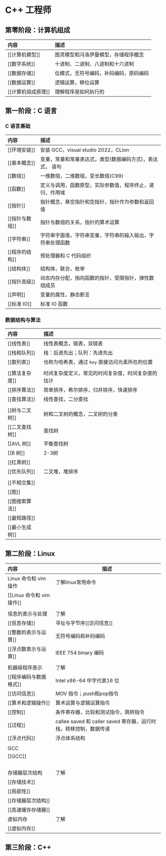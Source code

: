 # C++ 工程师

## 第零阶段：计算机组成

| 内容          | 描述                  |
| :---------- | :------------------ |
| [[计算机模型]]   | 图灵模型和冯洛伊曼模型，存储程序概念  |
| [[数字系统]]    | 十进制、二进制、八进制和十六进制    |
| [[数据存储]]    | 位模式，无符号编码，补码编码，原码编码 |
| [[数据运算]]    | 逻辑运算，移位运算           |
| [[计算机组成原理]] | 理解程序是如何执行的          |

## 第一阶段：C 语言

### C 语言基础

| 内容        | 描述                              |
| :-------- | :------------------------------ |
| [[环境安装]]  | 安装 GCC，visual studio 2022，CLion |
| [[基本概念]]  | 变量，常量和常量表达式，类型(数据编码方式)，表达式， 语句  |
| [[数组]]    | 一维数组，二维数组，变长数组(C99)             |
| [[函数]]    | 定义与调用，函数原型，实际参数值，程序终止，递归，作用域    |
| [[指针]]    | 指针概念，悬空指针和空指针，指针作为参数和返回值        |
| [[指针与数组]] | 指针与数组的关系，指针的算术运算                |
| [[字符串]]   | 字符串字面值，字符串变量，字符串的输入输出，字符串处理函数   |
| [[程序的结构]] | 预处理器和 C 代码组织                    |
| [[结构体]]   | 结构体，联合，枚举                       |
| [[指针高级]]  | 动态内存分配，指向函数的指针，受限指针，弹性数组成员      |
| [[声明]]    | 变量的属性，静态断言                      |
| [[标准 IO]] | 标准 IO 函数                        |

### 数据结构与算法

| 内容        | 描述                          |
| :-------- | :-------------------------- |
| [[线性表]]   | 线性表概念，链表，双链表                |
| [[栈和队列]]  | 栈：后进先出；队列：先进先出              |
| [[散列表]]   | 也称为哈希表，通过 `key` 直接访问元素所在的位置 |
|           |                             |
| [[算法复杂度]] | 时间复杂度定义，常见的时间复杂度，时间复杂度的估计   |
| [[排序算法]]  | 简单排序，希尔排序，归并排序，快速排序         |
| [[查找算法]]  | 线性查找，二分查找                   |
|           |                             |
| [[树与二叉树]] | 树和二叉树的概念，二叉树的分类             |
| [[二叉查找树]] | 查找树                         |
| [[AVL 树]] | 平衡查找树                       |
| [[B 树]]   | 2-3树                        |
| [[红黑树]]   |                             |
| [[优先队列]]  | 二叉堆，堆排序                     |
|           |                             |
| [[不相交集]]  |                             |
| [[图]]     |                             |
| [[图搜索算法]] |                             |
| [[最短路径]]  |                             |
| [[最小生成树]] |                             |

## 第二阶段：Linux

| 内容                   | 描述                                             |
| :------------------- | ---------------------------------------------- |
| Linux 命令和 vim 操作     | 了解linux常用命令                                    |
| [[Linux 命令和 vim 操作]] |                                                |
|                      |                                                |
| 信息的表示与处理             | 了解                                             |
| [[信息存储]]             | 寻址与字节序[[访问信息]]                                 |
| [[整数的表示与运算]]         | 无符号编码和补码编码                                     |
| [[浮点数表示与运算]]         | IEEE 754 binary 编码                             |
|                      |                                                |
| 机器级程序表示              | 了解                                             |
| [[程序编码与数据格式]]        | Intel x86-64 中字代表16 位                          |
| [[访问信息]]             | MOV 指令；push和pop指令                              |
| [[算术和逻辑操作]]          | 算术运算与逻辑运算指令                                    |
| [[控制]]               | 条件寄存器，比较和测试指令，跳转指令                             |
| [[过程]]               | callee saved 和 caller saved 寄存器，运行时栈，转移控制，数据传递 |
| [[浮点代码]]             | 浮点体系结构                                         |
|                      |                                                |
| GCC                  |                                                |
| [[GCC]]              |                                                |
|                      |                                                |
|                      |                                                |
|                      |                                                |
|                      |                                                |
| 存储器层次结构              | 了解                                             |
| [[存储技术]]             |                                                |
| [[局部性]]              |                                                |
| [[存储器层次结构]]          |                                                |
| [[高速缓存存储器]]          |                                                |
| 虚拟内存                 | 了解                                             |
| [[虚拟内存]]             |                                                |

## 第三阶段：C++ 




